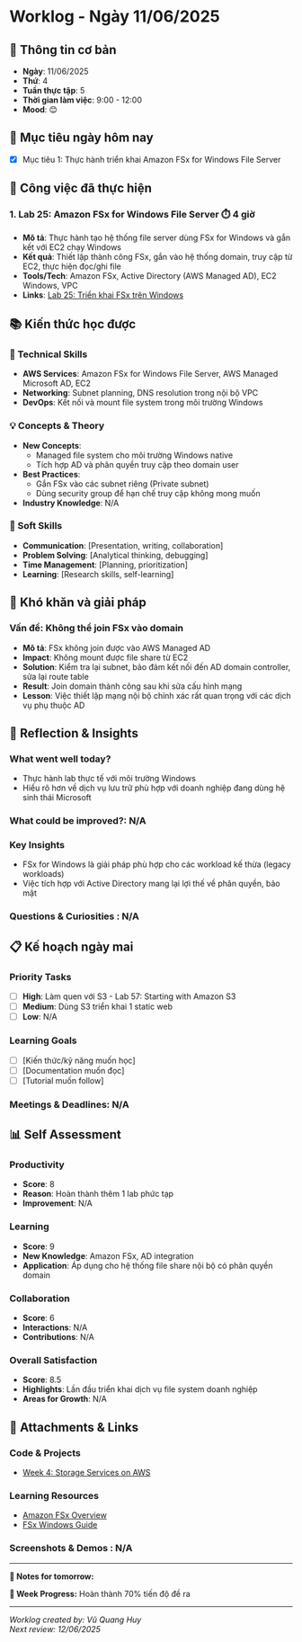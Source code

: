 # Worklog - Ngày 11/06/2025

## 📅 Thông tin cơ bản
- **Ngày**: 11/06/2025
- **Thứ**: 4
- **Tuần thực tập**: 5
- **Thời gian làm việc**: 9:00 - 12:00
- **Mood**: 😊

## 🎯 Mục tiêu ngày hôm nay
- [x] Mục tiêu 1: Thực hành triển khai Amazon FSx for Windows File Server

## 💼 Công việc đã thực hiện

### 1. Lab 25: Amazon FSx for Windows File Server ⏱️ 4 giờ
- **Mô tả**: Thực hành tạo hệ thống file server dùng FSx for Windows và gắn kết với EC2 chạy Windows  
- **Kết quả**: Thiết lập thành công FSx, gắn vào hệ thống domain, truy cập từ EC2, thực hiện đọc/ghi file  
- **Tools/Tech**: Amazon FSx, Active Directory (AWS Managed AD), EC2 Windows, VPC  
- **Links**: [Lab 25: Triển khai FSx trên Windows](https://000025.awsstudygroup.com/vi/)

## 📚 Kiến thức học được

### 🔧 Technical Skills
- **AWS Services**: Amazon FSx for Windows File Server, AWS Managed Microsoft AD, EC2  
- **Networking**: Subnet planning, DNS resolution trong nội bộ VPC  
- **DevOps**: Kết nối và mount file system trong môi trường Windows  

### 💡 Concepts & Theory
- **New Concepts**:
  - Managed file system cho môi trường Windows native  
  - Tích hợp AD và phân quyền truy cập theo domain user  
- **Best Practices**: 
  - Gắn FSx vào các subnet riêng (Private subnet)  
  - Dùng security group để hạn chế truy cập không mong muốn
- **Industry Knowledge**: N/A

### 🤝 Soft Skills
- **Communication**: [Presentation, writing, collaboration]
- **Problem Solving**: [Analytical thinking, debugging]
- **Time Management**: [Planning, prioritization]
- **Learning**: [Research skills, self-learning]

## 🚧 Khó khăn và giải pháp

### Vấn đề: Không thể join FSx vào domain
- **Mô tả**: FSx không join được vào AWS Managed AD  
- **Impact**: Không mount được file share từ EC2  
- **Solution**: Kiểm tra lại subnet, bảo đảm kết nối đến AD domain controller, sửa lại route table  
- **Result**: Join domain thành công sau khi sửa cấu hình mạng  
- **Lesson**: Việc thiết lập mạng nội bộ chính xác rất quan trọng với các dịch vụ phụ thuộc AD

## 💭 Reflection & Insights

### What went well today?
- Thực hành lab thực tế với môi trường Windows  
- Hiểu rõ hơn về dịch vụ lưu trữ phù hợp với doanh nghiệp đang dùng hệ sinh thái Microsoft  

### What could be improved?: N/A

### Key Insights
- FSx for Windows là giải pháp phù hợp cho các workload kế thừa (legacy workloads)  
- Việc tích hợp với Active Directory mang lại lợi thế về phân quyền, bảo mật

### Questions & Curiosities : N/A

## 📋 Kế hoạch ngày mai

### Priority Tasks
- [ ] **High**: Làm quen với S3 - Lab 57: Starting with Amazon S3
- [ ] **Medium**: Dùng S3 triển khai 1 static web
- [ ] **Low**: N/A

### Learning Goals
- [ ] [Kiến thức/kỹ năng muốn học]
- [ ] [Documentation muốn đọc]
- [ ] [Tutorial muốn follow]

### Meetings & Deadlines: N/A

## 📊 Self Assessment

### Productivity
- **Score**: 8
- **Reason**: Hoàn thành thêm 1 lab phức tạp
- **Improvement**: N/A

### Learning
- **Score**: 9
- **New Knowledge**: Amazon FSx, AD integration  
- **Application**: Áp dụng cho hệ thống file share nội bộ có phân quyền domain 

### Collaboration
- **Score**: 6
- **Interactions**: N/A
- **Contributions**: N/A

### Overall Satisfaction
- **Score**: 8.5
- **Highlights**: Lần đầu triển khai dịch vụ file system doanh nghiệp
- **Areas for Growth**: N/A

## 📎 Attachments & Links

### Code & Projects
- [Week 4: Storage Services on AWS](https://www.notion.so/Week-4-Storage-Services-on-AWS-1c0d818002ad8029b6fed6fd4b30bad1?source=copy_link)

### Learning Resources
- [Amazon FSx Overview](https://aws.amazon.com/fsx/)
- [FSx Windows Guide](https://docs.aws.amazon.com/fsx/latest/WindowsGuide/what-is.html)

### Screenshots & Demos : N/A

---

**📝 Notes for tomorrow:**

**🎯 Week Progress:**
Hoàn thành 70% tiến độ đề ra

---
*Worklog created by: Vũ Quang Huy*  
*Next review: 12/06/2025*
